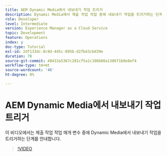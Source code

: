 ```yaml
---
title: AEM Dynamic Media에서 내보내기 작업 트리거
description: Dynamic Media에서 제출 작업 작업 중에 내보내기 작업을 트리거하는 단계입니다.
role: Developer
level: Intermediate
version: Experience Manager as a Cloud Service
topic: Development
feature: Operations
index: y
doc-type: Tutorial
exl-id: 2df133dc-8c9d-445c-895b-d2fb43cbd39e
duration: 78
source-git-commit: 48433a5367c281cf5a1c106b08a1306f1b0e8ef4
workflow-type: tm+mt
source-wordcount: '46'
ht-degree: 0%

---
```


# AEM Dynamic Media에서 내보내기 작업 트리거

이 비디오에서는 제출 작업 작업 매개 변수 중에 Dynamic Media에서 내보내기 작업을 트리거하는 단계를 안내합니다.

>[!VIDEO](https://video.tv.adobe.com/v/335454?quality=12&learn=on)
